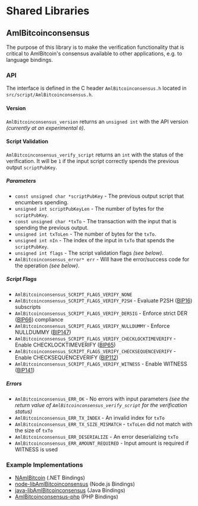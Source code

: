 Shared Libraries
================

## AmlBitcoinconsensus

The purpose of this library is to make the verification functionality that is critical to AmlBitcoin's consensus available to other applications, e.g. to language bindings.

### API

The interface is defined in the C header `AmlBitcoinconsensus.h` located in  `src/script/AmlBitcoinconsensus.h`.

#### Version

`AmlBitcoinconsensus_version` returns an `unsigned int` with the API version *(currently at an experimental `0`)*.

#### Script Validation

`AmlBitcoinconsensus_verify_script` returns an `int` with the status of the verification. It will be `1` if the input script correctly spends the previous output `scriptPubKey`.

##### Parameters
- `const unsigned char *scriptPubKey` - The previous output script that encumbers spending.
- `unsigned int scriptPubKeyLen` - The number of bytes for the `scriptPubKey`.
- `const unsigned char *txTo` - The transaction with the input that is spending the previous output.
- `unsigned int txToLen` - The number of bytes for the `txTo`.
- `unsigned int nIn` - The index of the input in `txTo` that spends the `scriptPubKey`.
- `unsigned int flags` - The script validation flags *(see below)*.
- `AmlBitcoinconsensus_error* err` - Will have the error/success code for the operation *(see below)*.

##### Script Flags
- `AmlBitcoinconsensus_SCRIPT_FLAGS_VERIFY_NONE`
- `AmlBitcoinconsensus_SCRIPT_FLAGS_VERIFY_P2SH` - Evaluate P2SH ([BIP16](https://github.com/AmlBitcoin/bips/blob/master/bip-0016.mediawiki)) subscripts
- `AmlBitcoinconsensus_SCRIPT_FLAGS_VERIFY_DERSIG` - Enforce strict DER ([BIP66](https://github.com/AmlBitcoin/bips/blob/master/bip-0066.mediawiki)) compliance
- `AmlBitcoinconsensus_SCRIPT_FLAGS_VERIFY_NULLDUMMY` - Enforce NULLDUMMY ([BIP147](https://github.com/AmlBitcoin/bips/blob/master/bip-0147.mediawiki))
- `AmlBitcoinconsensus_SCRIPT_FLAGS_VERIFY_CHECKLOCKTIMEVERIFY` - Enable CHECKLOCKTIMEVERIFY ([BIP65](https://github.com/AmlBitcoin/bips/blob/master/bip-0065.mediawiki))
- `AmlBitcoinconsensus_SCRIPT_FLAGS_VERIFY_CHECKSEQUENCEVERIFY` - Enable CHECKSEQUENCEVERIFY ([BIP112](https://github.com/AmlBitcoin/bips/blob/master/bip-0112.mediawiki))
- `AmlBitcoinconsensus_SCRIPT_FLAGS_VERIFY_WITNESS` - Enable WITNESS ([BIP141](https://github.com/AmlBitcoin/bips/blob/master/bip-0141.mediawiki))

##### Errors
- `AmlBitcoinconsensus_ERR_OK` - No errors with input parameters *(see the return value of `AmlBitcoinconsensus_verify_script` for the verification status)*
- `AmlBitcoinconsensus_ERR_TX_INDEX` - An invalid index for `txTo`
- `AmlBitcoinconsensus_ERR_TX_SIZE_MISMATCH` - `txToLen` did not match with the size of `txTo`
- `AmlBitcoinconsensus_ERR_DESERIALIZE` - An error deserializing `txTo`
- `AmlBitcoinconsensus_ERR_AMOUNT_REQUIRED` - Input amount is required if WITNESS is used

### Example Implementations
- [NAmlBitcoin](https://github.com/NicolasDorier/NAmlBitcoin/blob/master/NAmlBitcoin/Script.cs#L814) (.NET Bindings)
- [node-libAmlBitcoinconsensus](https://github.com/bitpay/node-libAmlBitcoinconsensus) (Node.js Bindings)
- [java-libAmlBitcoinconsensus](https://github.com/dexX7/java-libAmlBitcoinconsensus) (Java Bindings)
- [AmlBitcoinconsensus-php](https://github.com/Bit-Wasp/AmlBitcoinconsensus-php) (PHP Bindings)

